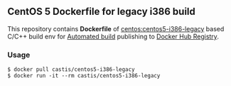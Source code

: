 ## CentOS 5 Dockerfile for legacy i386 build

This repository contains **Dockerfile** of [centos:centos5-i386-legacy](https://registry.hub.docker.com/_/centos/) based C/C++ build env for [Automated build](https://registry.hub.docker.com/u/castis/centos5/) publishing to [Docker Hub Registry](https://registry.hub.docker.com/).


### Usage

```
$ docker pull castis/centos5-i386-legacy
$ docker run -it --rm castis/centos5-i386-legacy
```
